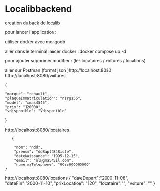 # Localibbackend
creation du back de localib


pour lancer l'application :

utiliser docker avec mongodb

aller dans le terminal lancer docker : docker compose up -d 

pour ajouter supprimer modifier : (les locataires / voitures / locations)

aller sur Postman (format json )http://localhost:8080
http://localhost:8080/voitures 

{
    
    "marque": "renault",
    "plaqueImmatriculation": "nzrgs56",
    "model": "xmas4545",
    "prix": "120000",
    "vdisponible": "Vdisponible"
}
        
                  
http://localhost:8080/locataires
                  
       {
      
        "nom": "ndd",
        "prenom": "ddBapt4848iste",
        "dateNaissance": "1995-12-15",
        "email": "nl@gma545il.com",
        "numerosTelephone": "06ss606060606"
    }
    
http://localhost:8080/locations
               {
    "dateDepart":"2000-11-08",
    "dateFin":"2000-11-10",
    "prixLocation": "120",
    "locataire":"",
    "voiture": ""
}
